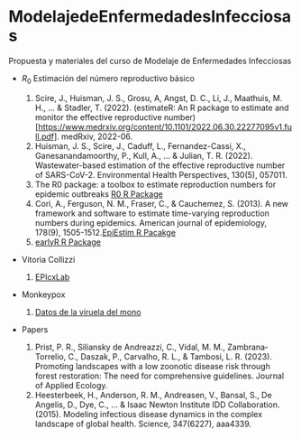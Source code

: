 # ModelajedeEnfermedadesInfecciosas
Propuesta y materiales del curso de Modelaje de Enfermedades Infecciosas

- $R_0$ Estimación del número reproductivo básico
  1. Scire, J., Huisman, J. S., Grosu, A, Angst, D. C., Li, J., Maathuis, M. H., ... & Stadler, T. (2022). (estimateR: An R package to estimate and monitor the effective reproductive number)[https://www.medrxiv.org/content/10.1101/2022.06.30.22277095v1.full.pdf]. medRxiv, 2022-06.
  2. Huisman, J. S., Scire, J., Caduff, L., Fernandez-Cassi, X., Ganesanandamoorthy, P., Kull, A., ... & Julian, T. R. (2022). Wastewater-based estimation of the effective reproductive number of SARS-CoV-2. Environmental Health Perspectives, 130(5), 057011.
  3. The R0 package: a toolbox to estimate reproduction numbers for epidemic outbreaks [R0 R Package](https://bmcmedinformdecismak.biomedcentral.com/articles/10.1186/1472-6947-12-147)
  4. Cori, A., Ferguson, N. M., Fraser, C., & Cauchemez, S. (2013). A new framework and software to estimate time-varying reproduction numbers during epidemics. American journal of epidemiology, 178(9), 1505-1512.[EpiEstim R Pacakge](https://cran.r-project.org/web/packages/EpiEstim/vignettes/demo.html)
  5. [earlyR R Package](https://www.repidemicsconsortium.org/earlyR/articles/earlyR.html)

  
- Vitoria Collizzi
    1. [EPIcxLab](https://www.epicx-lab.com/covid-19.html?s=35) 

- Monkeypox
  1. [Datos de la viruela del mono](https://github.com/globaldothealth/monkeypox)
 
- Papers
    1. Prist, P. R., Siliansky de Andreazzi, C., Vidal, M. M., Zambrana‐Torrelio, C., Daszak, P., Carvalho, R. L., & Tambosi, L. R. (2023). Promoting landscapes with a low zoonotic disease risk through forest restoration: The need for comprehensive guidelines. Journal of Applied Ecology.
    2. Heesterbeek, H., Anderson, R. M., Andreasen, V., Bansal, S., De Angelis, D., Dye, C., ... & Isaac Newton Institute IDD Collaboration. (2015). Modeling infectious disease dynamics in the complex landscape of global health. Science, 347(6227), aaa4339.
